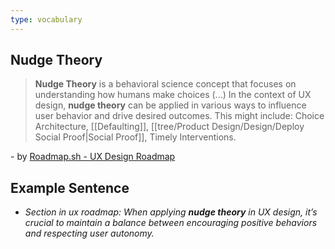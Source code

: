 ```yaml
---
type: vocabulary
---
```

## Nudge Theory 
> **Nudge Theory** is a behavioral science concept that focuses on understanding how humans make choices (...)
> In the context of UX design, **nudge theory** can be applied in various ways to influence user behavior and drive desired outcomes. This might include:
> Choice Architecture, [[Defaulting]], [[tree/Product Design/Design/Deploy Social Proof|Social Proof]], Timely Interventions.

\- by [Roadmap.sh - UX Design Roadmap](https://roadmap.sh/ux-design) 

## Example Sentence
- *Section in ux roadmap: When applying **nudge theory** in UX design, it’s crucial to maintain a balance between encouraging positive behaviors and respecting user autonomy.*

